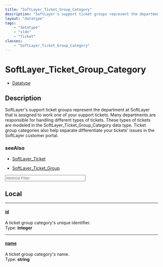 ```yaml
---
title: "SoftLayer_Ticket_Group_Category"
description: "SoftLayer's support ticket groups represent the department at SoftLayer that is assigned to work one of your support tic... "
layout: "datatype"
tags:
    - "datatype"
    - "sldn"
    - "Ticket"
classes:
    - "SoftLayer_Ticket_Group_Category"
---
```


# SoftLayer_Ticket_Group_Category
<div id='service-datatype'>
    <ul id='sldn-reference-tabs'>
        <li id='datatype'> <a href='/reference/datatypes/SoftLayer_Ticket_Group_Category' >Datatype</a></li>
    </ul>
</div>

## Description 
SoftLayer's support ticket groups represent the department at SoftLayer that is assigned to work one of your support tickets. Many departments are responsible for handling different types of tickets. These types of tickets are modeled in the SoftLayer_Ticket_Group_Category data type. Ticket group categories also help separate differentiate your tickets' issues in the SoftLayer customer portal. 



### seeAlso

* [SoftLayer_Ticket](/reference/datatypes/SoftLayer_Ticket )


* [SoftLayer_Ticket_Group](/reference/datatypes/SoftLayer_Ticket_Group )




<!-- Service Filer BEGIN -->
<div class="view-filters">
        <div class="clearfix">
            <div class="search-input-box">
                <input placeholder="Method Filter" onkeyup="titleSearch(inputId='prop-input', divId='properties', elementClass='prop-row')" 
                    type="text" id="prop-input" value="" size="30" maxlength="128" class="form-text">
            </div>
        </div>
</div>
<!-- Service Filer END -->

<div id="properties" class="content">
<div id="localProperties" class="prop-content" >

## Local
-----
[id]: #id
#### [id]
A ticket group category's unique identifier.  
<span class="type-label">Type: </span>**integer**

-----
[name]: #name
#### [name]
A ticket group category's name.  
<span class="type-label">Type: </span>**string**

</div>
<!-- LOCAL PROPERTY END -->

</div>


